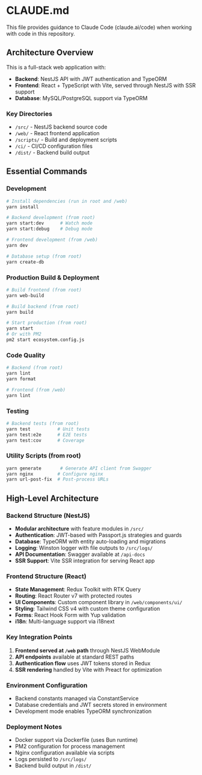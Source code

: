 # CLAUDE.md

This file provides guidance to Claude Code (claude.ai/code) when working with code in this repository.

## Architecture Overview

This is a full-stack web application with:
- **Backend**: NestJS API with JWT authentication and TypeORM
- **Frontend**: React + TypeScript with Vite, served through NestJS with SSR support
- **Database**: MySQL/PostgreSQL support via TypeORM

### Key Directories
- `/src/` - NestJS backend source code
- `/web/` - React frontend application
- `/scripts/` - Build and deployment scripts
- `/ci/` - CI/CD configuration files
- `/dist/` - Backend build output

## Essential Commands

### Development
```bash
# Install dependencies (run in root and /web)
yarn install

# Backend development (from root)
yarn start:dev      # Watch mode
yarn start:debug    # Debug mode

# Frontend development (from /web)
yarn dev

# Database setup (from root)
yarn create-db
```

### Production Build & Deployment
```bash
# Build frontend (from root)
yarn web-build

# Build backend (from root)
yarn build

# Start production (from root)
yarn start
# Or with PM2
pm2 start ecosystem.config.js
```

### Code Quality
```bash
# Backend (from root)
yarn lint
yarn format

# Frontend (from /web)
yarn lint
```

### Testing
```bash
# Backend tests (from root)
yarn test          # Unit tests
yarn test:e2e      # E2E tests
yarn test:cov      # Coverage
```

### Utility Scripts (from root)
```bash
yarn generate       # Generate API client from Swagger
yarn nginx         # Configure nginx
yarn url-post-fix  # Post-process URLs
```

## High-Level Architecture

### Backend Structure (NestJS)
- **Modular architecture** with feature modules in `/src/`
- **Authentication**: JWT-based with Passport.js strategies and guards
- **Database**: TypeORM with entity auto-loading and migrations
- **Logging**: Winston logger with file outputs to `/src/logs/`
- **API Documentation**: Swagger available at `/api-docs`
- **SSR Support**: Vite SSR integration for serving React app

### Frontend Structure (React)
- **State Management**: Redux Toolkit with RTK Query
- **Routing**: React Router v7 with protected routes
- **UI Components**: Custom component library in `/web/components/ui/`
- **Styling**: Tailwind CSS v4 with custom theme configuration
- **Forms**: React Hook Form with Yup validation
- **i18n**: Multi-language support via i18next

### Key Integration Points
1. **Frontend served at `/web` path** through NestJS WebModule
2. **API endpoints** available at standard REST paths
3. **Authentication flow** uses JWT tokens stored in Redux
4. **SSR rendering** handled by Vite with Preact for optimization

### Environment Configuration
- Backend constants managed via ConstantService
- Database credentials and JWT secrets stored in environment
- Development mode enables TypeORM synchronization

### Deployment Notes
- Docker support via Dockerfile (uses Bun runtime)
- PM2 configuration for process management
- Nginx configuration available via scripts
- Logs persisted to `/src/logs/`
- Backend build output in `/dist/`